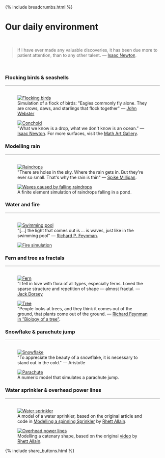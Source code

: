 {% include breadcrumbs.html %}

<a name="nature"></a>
# Our daily environment
<div class="header_line"><br/></div>

<blockquote>
If I have ever made any valuable discoveries, it has been due more to patient attention, than to any other talent.
&mdash; <a href="https://en.wikipedia.org/wiki/Isaac_Newton">Isaac Newton</a>.
</blockquote><br/>

### Flocking birds &amp; seashells
<div style="border-top: 1px solid #999999"><br/></div>

<div class="double_image">
<figure class="left_image">
  <a href="flocking_birds.html">
    <img alt="Flocking birds" src="./images/flocking_birds.png" title="Click to animate"/>
  </a>
  <figcaption>Simulation of a flock of birds: "Eagles commonly fly alone. They are crows, daws, 
  and starlings that flock together" &mdash; 
  <a href="https://en.wikipedia.org/wiki/John_Webster">John Webster</a></figcaption>
</figure>
<figure class="right_image">
  <a href="../mathematics/gallery/index.html">
    <img alt="Conchoid" src="../mathematics/gallery/images/conchoid.png" title="Click to animate"/>
  </a>
  <figcaption>"What we know is a drop, what we don't know is an ocean.”
  &mdash; <a href="https://en.wikipedia.org/wiki/Isaac_Newton">Isaac Newton</a>.
  For more surfaces, visit the <a href="../mathematics/gallery/index.html">Math Art Gallery</a>.</figcaption>
</figure>
</div>
<p style="clear: both;"></p>

### Modelling rain
<div style="border-top: 1px solid #999999"><br/></div>

<div class="double_image">
<figure class="left_image">
  <a href="raindrops.html">
    <img alt="Raindrops" src="images/raindrops.png" title="Click to animate"/>
  </a>
  <figcaption>"There are holes in the sky. Where the rain gets in. But they're ever so small. 
  That's why the rain is thin" &mdash; 
  <a href="https://en.wikipedia.org/wiki/Spike_Milligan">Spike Milligan</a>.
  </figcaption>
</figure>
<figure class="left_image">
  <a href="raindrop_waves.html">
    <img alt="Waves caused by falling raindrops" src="images/raindrop_waves.png" title="Click to animate"/>
  </a>
  <figcaption>A finite element simulation of raindrops falling in a pond.</figcaption>
</figure>
</div>
<p style="clear: both;"></p>

### Water and fire 

<div style="border-top: 1px solid #999999"><br/></div>

<div class="double_image">
<figure class="left_image">
  <a href="pool.html">
    <img alt="Swimming pool" src="images/pool.png" title="Click to animate"/>
  </a>
  <figcaption>"[...] the light that comes out is … is waves, just like in the swimming pool" &mdash; 
  <a href="https://www.youtube.com/watch?v=1qQQXTMih1A">Richard P. Feynman</a>.
  </figcaption>
</figure>
<figure class="right_image">
  <a href="Fire.html">
    <img alt="Fire simulation" src="images/fire.png" title="Click to animate"/>
  </a>
</figure>
</div>
<p style="clear: both;"></p>

### Fern and tree as fractals

<div style="border-top: 1px solid #999999"><br/></div>

<div class="double_image">
<figure class="left_image">
  <a href="fern.html">
    <img alt="Fern" src="images/fern.png" title="Click to animate"/>
  </a>
  <figcaption>"I fell in love with flora of all types, especially ferns. 
  Loved the sparse structure and repetition of shape &mdash; almost fractal. &mdash;
  <a href="https://en.wikipedia.org/wiki/Jack_Dorsey">Jack Dorsey</a>  
  </figcaption>
</figure>
<figure class="right_image">
  <a href="tree.html">
    <img alt="Tree" src="images/tree.png" title="Click to animate"/>
  </a>
  <figcaption>"People looks at trees, and they think it comes out of the ground, that
  plants come out of the ground. &mdash;
  <a href="https://www.youtube.com/watch?v=ifk6iuLQk28">Richard Feynman in "Biology of a tree"</a>.
  </figcaption>
</figure>
</div>
<p style="clear: both;"></p>

### Snowflake &amp; parachute jump

<div style="border-top: 1px solid #999999"><br/></div>

<div class="double_image">
<figure class="left_image">
  <a href="snowflake.html">
    <img alt="Snowflake" src="images/snowflake.png" title="Click to animate"/>
  </a>
  <figcaption>"To appreciate the beauty of a snowflake, it is necessary to stand out in the cold." &mdash;
  Aristotle  
  </figcaption>
</figure>
<figure class="right_image">
  <a href="parachute.html">
    <img alt="Parachute" src="images/parachute.png" title="Click to animate"/>
  </a>
  <figcaption>A numeric model that simulates a parachute jump.  
  </figcaption>
</figure>
</div>
<p style="clear: both;"></p>

### Water sprinkler &amp; overhead power lines
<div style="border-top: 1px solid #999999"><br/></div>

<div class="double_image">
<figure class="left_image">
  <a href="water_sprinkler.html">
    <img alt="Water sprinkler" src="images/water_sprinkler.png" title="Click to animate"/>
  </a>
  <figcaption>A model of a water sprinkler, based on the original article and code in 
  <a href="https://rhettallain.com/2019/11/12/modeling-a-spinning-sprinkler/Simulation">
  Modelling a spinning Sprinkler</a> by <a href="https://rhettallain.com/">Rhett Allain</a>.</figcaption>
</figure>
<figure class="left_image">
  <a href="catenary.html">
    <img alt="Overhead power lines" src="images/catenary.png" title="Click to animate"/>
  </a>
  <figcaption>Modelling a catenary shape, based on the original 
  <a href="https://www.youtube.com/watch?v=BdskNTgzpAo">video</a> by 
  <a href="https://rhettallain.com/">Rhett Allain</a>.</figcaption>
</figure>
</div>
<p style="clear: both;"></p>

{% include share_buttons.html %}
